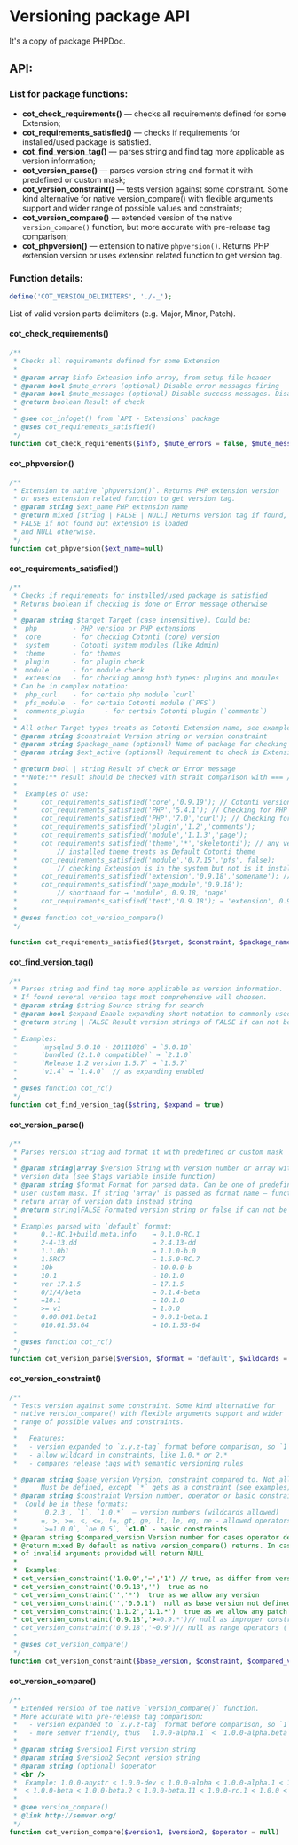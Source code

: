 Versioning package API
======================

It's a copy of package PHPDoc.

API:
----

### List for package functions: ###

* **cot_check_requirements()** — checks all requirements defined for some Extension;
* **cot_requirements_satisfied()** — checks if requirements for installed/used package is satisfied.
* **cot_find_version_tag()** — parses string and find tag more applicable as version information;
* **cot_version_parse()** — parses version string and format it with predefined or custom mask;
* **cot_version_constraint()** — tests version against some constraint. Some kind alternative for native version_compare() with flexible arguments support and wider range of possible values and constraints;
* **cot_version_compare()** — extended version of the native `version_compare()` function, but more accurate with pre-release tag comparison;
* **cot_phpversion()** — extension to native `phpversion()`. Returns PHP extension version or uses extension related function to get version tag.

### Function details: ###

```php
define('COT_VERSION_DELIMITERS', './-_');
```
List of valid version parts delimiters (e.g. Major, Minor, Patch).

#### cot_check_requirements()
```php
/**
 * Checks all requirements defined for some Extension
 *
 * @param array $info Extension info array, from setup file header
 * @param bool $mute_errors (optional) Disable error messages firing
 * @param bool $mute_messages (optional) Disable success messages. Disabled by default.
 * @return boolean Result of check
 *
 * @see cot_infoget() from `API - Extensions` package
 * @uses cot_requirements_satisfied()
 */
function cot_check_requirements($info, $mute_errors = false, $mute_messages = false)
```

#### cot_phpversion()
```php
/**
 * Extension to native `phpversion()`. Returns PHP extension version
 * or uses extension related function to get version tag.
 * @param string $ext_name PHP extension name
 * @return mixed [string | FALSE | NULL] Returns Version tag if found,
 * FALSE if not found but extension is loaded
 * and NULL otherwise.
 */
function cot_phpversion($ext_name=null)
```

#### cot_requirements_satisfied()
```php
/**
 * Checks if requirements for installed/used package is satisfied
 * Returns boolean if checking is done or Error message otherwise
 *
 * @param string $target Target (case insensitive). Could be:
 * 	php 		- PHP version or PHP extensions
 * 	core 		- for checking Cotonti (core) version
 * 	system 		- Cotonti system modules (like Admin)
 * 	theme 		- for themes
 * 	plugin 		- for plugin check
 * 	module 		- for module check
 * 	extension	- for checking among both types: plugins and modules
 * Can be in complex notation:
 * 	php_curl 	- for certain php module `curl`
 * 	pfs_module 	- for certain Cotonti module (`PFS`)
 * 	comments_plugin 	- for certain Cotonti plugin (`comments`)
 *
 * All other Target types treats as Cotonti Extension name, see examples below.
 * @param string $constraint Version string or version constraint
 * @param string $package_name (optional) Name of package for checking if not defined in type
 * @param string $ext_active (optional) Requirement to check is Extension installed, `true` by default
 *
 * @return bool | string Result of check or Error message
 * **Note:** result should be checked with strait comparison with === / !== operators,
 *
 *	Examples of use:
 *		cot_requirements_satisfied('core','0.9.19'); // Cotonti version check
 *		cot_requirements_satisfied('PHP','5.4.1'); // Checking for PHP version
 *		cot_requirements_satisfied('PHP','7.0','curl'); // Checking for PHP extension version
 *		cot_requirements_satisfied('plugin','1.2','comments');
 *		cot_requirements_satisfied('module','1.1.3','page');
 *		cot_requirements_satisfied('theme','*','skeletonti'); // any version allowed
 *			// installed theme treats as Default Cotonti theme
 *		cot_requirements_satisfied('module','0.7.15','pfs', false);
 *			// checking Extension is in the system but not is it installed
 *		cot_requirements_satisfied('extension','0.9.18','somename'); // checking among plugins and modules
 *		cot_requirements_satisfied('page_module','0.9.18');
 *			// shorthand for → 'module', 0.9.18, 'page'
 *		cot_requirements_satisfied('test','0.9.18'); → 'extension', 0.9.18, 'test'
 *
 * @uses function cot_version_compare()
 */

function cot_requirements_satisfied($target, $constraint, $package_name = null, $ext_active = true)
```

#### cot_find_version_tag()

```php
/**
 * Parses string and find tag more applicable as version information.
 * If found several version tags most comprehensive will choosen.
 * @param string $string Source string for search
 * @param bool $expand Enable expanding short notation to commonly used `x.y.z-tag`
 * @return string | FALSE Result version strings of FALSE if can not be found
 *
 * Examples:
 * 		`mysqlnd 5.0.10 - 20111026` → `5.0.10`
 * 		`bundled (2.1.0 compatible)` → `2.1.0`
 * 		`Release 1.2 version 1.5.7` → `1.5.7`
 * 		`v1.4` → `1.4.0`  // as expanding enabled
 *
 * @uses function cot_rc()
 */
function cot_find_version_tag($string, $expand = true)
```

#### cot_version_parse()
```php
/**
 * Parses version string and format it with predefined or custom mask
 *
 * @param string|array $version String with version number or array with
 * version data (see $tags variable inside function)
 * @param string $format Format for parsed data. Can be one of predefined or
 * user custom mask. If string 'array' is passed as format name — function will
 * return array of version data instead string
 * @return string|FALSE Formated version string or false if can not be parsed
 *
 * Examples parsed with `default` format:
 *		0.1-RC.1+build.meta.info 	→ 0.1.0-RC.1
 *		2-4-13.dd 					→ 2.4.13-dd
 *		1.1.0b1 					→ 1.1.0-b.0
 *		1.5RC7 						→ 1.5.0-RC.7
 *		10b 						→ 10.0.0-b
 *		10.1 						→ 10.1.0
 *		ver 17.1.5 					→ 17.1.5
 *		0/1/4/beta 					→ 0.1.4-beta
 *		=10.1 						→ 10.1.0
 *		>= v1 						→ 1.0.0
 *		0.00.001.beta1 				→ 0.0.1-beta.1
 *		010.01.53.64 				→ 10.1.53-64
 *
 * @uses function cot_rc()
 */
function cot_version_parse($version, $format = 'default', $wildcards = false)
```

#### cot_version_constraint()
```php
/**
 * Tests version against some constraint. Some kind alternative for
 * native version_compare() with flexible arguments support and wider
 * range of possible values and constraints.
 *
 *   Features:
 *   - version expanded to `x.y.z-tag` format before comparison, so `1` == `1.0.0`
 *   - allow wildcard in constraints, like 1.0.* or 2.*
 *   - compares release tags with semantic versioning rules

 * @param string $base_version Version, constraint compared to. Not allowing wildcards.
 * 		Must be defined, except `*` gets as a constraint (see examples).
 * @param string $constraint Version number, operator or basic constraint.
 * 	Could be in these formats:
 * 		`0.2.3`, `1`, `1.0.*`  — version numbers (wildcards allowed)
 * 		=, >, >=, <, <=, !=, gt, ge, lt, le, eq, ne - allowed operators
 * 		`>=1.0.0`, `ne 0.5`, `<1.0` - basic constraints
 * @param string $compared_version Version number for cases operator defined
 * @return mixed By default as native version_compare() returns. In case
 * of invalid arguments provided will return NULL
 *
 *	Examples:
 * cot_version_constraint('1.0.0','=','1') // true, as differ from version_compare()
 * cot_version_constraint('0.9.18','')  true as no
 * cot_version_constraint('','*')  true as we allow any version
 * cot_version_constraint('','0.0.1')  null as base version not defined, but we try to compare
 * cot_version_constraint('1.1.2','1.1.*')  true as we allow any patch
 * cot_version_constraint('0.9.18','>=0.9.*')// null as improper constraint
 * cot_version_constraint('0.9.18','~0.9')// null as range operators (`~`,`^`,` - `) not yet supported
 *
 * @uses cot_version_compare()
 */
function cot_version_constraint($base_version, $constraint, $compared_version = null)
```

#### cot_version_compare()
```php
/**
 * Extended version of the native `version_compare()` function.
 * More accurate with pre-release tag comparison:
 *   - version expanded to `x.y.z-tag` format before comparison, so `1` == `1.0.0`
 *   - more semver friendly, thus  `1.0.0-alpha.1` < `1.0.0-alpha.beta`
 *
 * @param string $version1 First version string
 * @param string $version2 Secont version string
 * @param string (optional) $operator
 * <br />
 *  Example: 1.0.0-anystr < 1.0.0-dev < 1.0.0-alpha < 1.0.0-alpha.1 < 1.0.0-alpha.beta
 *  < 1.0.0-beta < 1.0.0-beta.2 < 1.0.0-beta.11 < 1.0.0-rc.1 < 1.0.0 < 1.0.0-p.1 < 1.0.1-dev
 *
 * @see version_compare()
 * @link http://semver.org/
 */
function cot_version_compare($version1, $version2, $operator = null)
```



